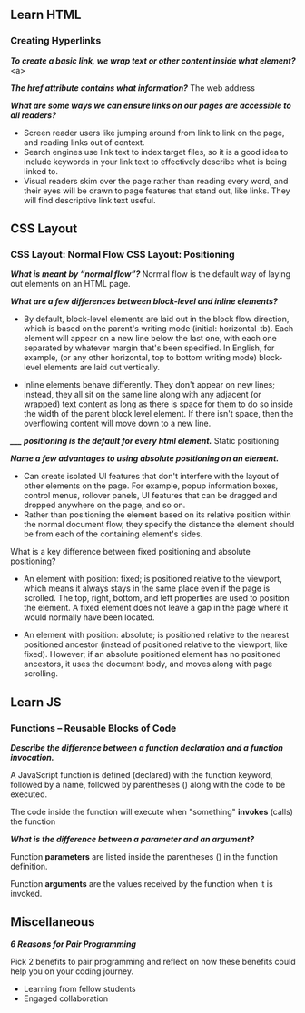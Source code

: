 ## Learn HTML
### Creating Hyperlinks

***To create a basic link, we wrap text or other content inside what element?***
&lt;a&gt;

***The href attribute contains what information?***
The web address

***What are some ways we can ensure links on our pages are accessible to all readers?***
- Screen reader users like jumping around from link to link on the page, and reading links out of context.
- Search engines use link text to index target files, so it is a good idea to include keywords in your link text to effectively describe what is being linked to.
- Visual readers skim over the page rather than reading every word, and their eyes will be drawn to page features that stand out, like links. They will find descriptive link text useful.


## CSS Layout

### CSS Layout: Normal Flow CSS Layout: Positioning

***What is meant by “normal flow”?***
Normal flow is the default way of laying out elements on an HTML page.

***What are a few differences between block-level and inline elements?***
- By default, block-level elements are laid out in the block flow direction, which is based on the parent's writing mode (initial: horizontal-tb). Each element will appear on a new line below the last one, with each one separated by whatever margin that's been specified. In English, for example, (or any other horizontal, top to bottom writing mode) block-level elements are laid out vertically.

- Inline elements behave differently. They don't appear on new lines; instead, they all sit on the same line along with any adjacent (or wrapped) text content as long as there is space for them to do so inside the width of the parent block level element. If there isn't space, then the overflowing content will move down to a new line.

***___ positioning is the default for every html element.***
Static positioning

***Name a few advantages to using absolute positioning on an element.***
- Can create isolated UI features that don't interfere with the layout of other elements on the page. For example, popup information boxes, control menus, rollover panels, UI features that can be dragged and dropped anywhere on the page, and so on.
- Rather than positioning the element based on its relative position within the normal document flow, they specify the distance the element should be from each of the containing element's sides.

What is a key difference between fixed positioning and absolute positioning?
- An element with position: fixed; is positioned relative to the viewport, which means it always stays in the same place even if the page is scrolled. The top, right, bottom, and left properties are used to position the element. A fixed element does not leave a gap in the page where it would normally have been located.

- An element with position: absolute; is positioned relative to the nearest positioned ancestor (instead of positioned relative to the viewport, like fixed). However; if an absolute positioned element has no positioned ancestors, it uses the document body, and moves along with page scrolling.

## Learn JS
### Functions – Reusable Blocks of Code

***Describe the difference between a function declaration and a function invocation.***

A JavaScript function is defined (declared) with the function keyword, followed by a name, followed by parentheses () along with the code to be executed.

The code inside the function will execute when "something" **invokes** (calls) the function

***What is the difference between a parameter and an argument?***

Function **parameters** are listed inside the parentheses () in the function definition.

Function **arguments** are the values received by the function when it is invoked.

## Miscellaneous

***6 Reasons for Pair Programming***

Pick 2 benefits to pair programming and reflect on how these benefits could help you on your coding journey.

- Learning from fellow students
- Engaged collaboration